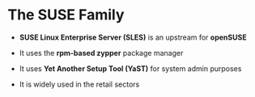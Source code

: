 # The SUSE Family

- **SUSE Linux Enterprise Server (SLES)** is an upstream for **openSUSE**

- It uses the **rpm-based zypper** package manager

- It uses **Yet Another Setup Tool (YaST)** for system admin purposes

- It is widely used in the retail sectors
